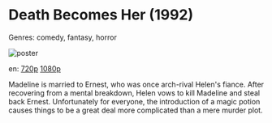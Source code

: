 # Death Becomes Her (1992)

Genres: comedy, fantasy, horror

![poster](http://image.tmdb.org/t/p/w500/qNIkecw9i44ljTJaMfkdeyLc4vB.jpg)

en:
  [720p](magnet:?xt=urn:btih:9129687CAA28A83B083B51E7AE76B7D5E71F2720&tr=udp://glotorrents.pw:6969/announce&tr=udp://tracker.opentrackr.org:1337/announce&tr=udp://torrent.gresille.org:80/announce&tr=udp://tracker.openbittorrent.com:80&tr=udp://tracker.coppersurfer.tk:6969&tr=udp://tracker.leechers-paradise.org:6969&tr=udp://p4p.arenabg.ch:1337&tr=udp://tracker.internetwarriors.net:1337)
  [1080p](magnet:?xt=urn:btih:55820BCB1A419D6E389694997D297C9A0AF810E7&tr=udp://glotorrents.pw:6969/announce&tr=udp://tracker.opentrackr.org:1337/announce&tr=udp://torrent.gresille.org:80/announce&tr=udp://tracker.openbittorrent.com:80&tr=udp://tracker.coppersurfer.tk:6969&tr=udp://tracker.leechers-paradise.org:6969&tr=udp://p4p.arenabg.ch:1337&tr=udp://tracker.internetwarriors.net:1337)
  


Madeline is married to Ernest, who was once arch-rival Helen's fiance. After recovering from a mental breakdown, Helen vows to kill Madeline and steal back Ernest. Unfortunately for everyone, the introduction of a magic potion causes things to be a great deal more complicated than a mere murder plot.
